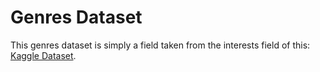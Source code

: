 # Genres Dataset

This genres dataset is simply a field taken from the interests field of this: [Kaggle Dataset](https://www.kaggle.com/datasets/arindamsahoo/social-media-users?resource=download).

